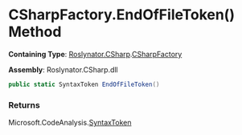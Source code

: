 # CSharpFactory\.EndOfFileToken\(\) Method

**Containing Type**: [Roslynator.CSharp](../../README.md)\.[CSharpFactory](../README.md)

**Assembly**: Roslynator\.CSharp\.dll

```csharp
public static SyntaxToken EndOfFileToken()
```

### Returns

Microsoft\.CodeAnalysis\.[SyntaxToken](https://docs.microsoft.com/en-us/dotnet/api/microsoft.codeanalysis.syntaxtoken)

